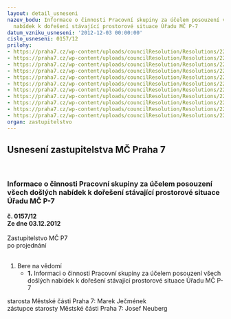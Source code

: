 ```yaml
---
layout: detail_usneseni
nazev_bodu: Informace o činnosti Pracovní skupiny za účelem posouzení všech došlých
  nabídek k dořešení stávající prostorové situace Úřadu MČ P-7
datum_vzniku_usneseni: '2012-12-03 00:00:00'
cislo_usneseni: 0157/12
prilohy:
- https://praha7.cz/wp-content/uploads/councilResolution/Resolutions/22037/5-12-nabidka_a_hvezda_11.jpg
- https://praha7.cz/wp-content/uploads/councilResolution/Resolutions/22037/5-12-nabidka_a_hvezda_12.jpg
- https://praha7.cz/wp-content/uploads/councilResolution/Resolutions/22037/5-12-nabidka_economia_11_396.jpg
- https://praha7.cz/wp-content/uploads/councilResolution/Resolutions/22037/5-12-nabidka_economia_12_397.jpg
- https://praha7.cz/wp-content/uploads/councilResolution/Resolutions/22037/5-12-nabidka_economia_13_398.jpg
- https://praha7.cz/wp-content/uploads/councilResolution/Resolutions/22037/5-12-nabidka_economia_14_399.jpg
- https://praha7.cz/wp-content/uploads/councilResolution/Resolutions/22037/5-12-nabidka_economia_15_400.jpg
- https://praha7.cz/wp-content/uploads/councilResolution/Resolutions/22037/5-12-nabdop_sta_401.jpg
- https://praha7.cz/wp-content/uploads/councilResolution/Resolutions/22037/5-12-nabdop_kal_11_402.jpg
- https://praha7.cz/wp-content/uploads/councilResolution/Resolutions/22037/5-12-nabdop_kal_12_403.jpg
- https://praha7.cz/wp-content/uploads/councilResolution/Resolutions/22037/5-12-usn_877.doc
organ: zastupitelstvo
---
```

<div id="ucUsn_pList" class="usn">
	<span><h2>Usnesení zastupitelstva MČ Praha 7 </h2>
<br></span><div class="standBody">
<span><h3>Informace o činnosti Pracovní skupiny za účelem posouzení všech došlých nabídek k dořešení stávající prostorové situace Úřadu MČ P-7</h3></span><div class="center">
		<strong>č. 0157/12</strong><br>
	</div>
<div class="center">
		<strong>Ze dne 03.12.2012</strong><br><br>
	</div>Zastupitelstvo MČ P7<br> po projednání<br><br><ol><li>Bere na vědomí<ul><li>
<strong>1.</strong> Informaci o činnosti Pracovní skupiny za účelem posouzení všech došlých nabídek k dořešení stávající prostorové situace Úřadu MČ P-7</li></ul>
</li></ol>starosta Městské části Praha 7: Marek Ječmének<br>zástupce starosty Městské části Praha 7: Josef Neuberg
</div>
</div>